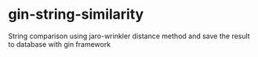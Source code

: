 # gin-string-similarity
String comparison using jaro-wrinkler distance method and save the result to database with gin framework
